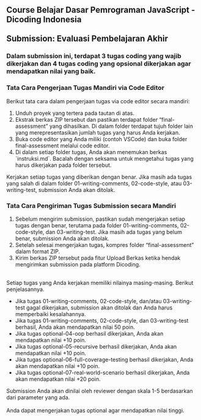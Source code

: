 ## Course Belajar Dasar Pemrograman JavaScript - Dicoding Indonesia <br><br> Submission: Evaluasi Pembelajaran Akhir
### Dalam submission ini, terdapat 3 tugas coding yang wajib dikerjakan dan 4 tugas coding yang opsional dikerjakan agar mendapatkan nilai yang baik.<br>

### Tata Cara Pengerjaan Tugas Mandiri via Code Editor
Berikut tata cara dalam pengerjaan tugas via code editor secara mandiri:
<ol start="1">
  <li>Unduh proyek yang tertera pada tautan di atas.</li>
  <li>Ekstrak berkas ZIP tersebut dan pastikan terdapat folder “final-assessment” yang dihasilkan. Di dalam folder terdapat tujuh folder lain yang merepresentasikan jumlah tugas yang harus Anda kerjakan.</li>
  <li>Buka code editor yang Anda miliki (contoh VSCode) dan buka folder final-assessment melalui code editor.</li>
  <li>Di dalam setiap folder tugas, Anda akan menemukan berkas `instruksi.md`. Bacalah dengan seksama untuk mengetahui tugas yang harus dikerjakan pada folder tersebut.</li>
</ol>

Kerjakan setiap tugas yang diberikan dengan benar. Jika masih ada tugas yang salah di dalam folder 01-writing-comments, 02-code-style, atau 03-writing-test, submission Anda akan ditolak.
<br>
### Tata Cara Pengiriman Tugas Submission secara Mandiri

<ol start="1">
  <li>Sebelum mengirim submission, pastikan sudah mengerjakan setiap tugas dengan benar, terutama pada folder 01-writing-comments, 02-code-style, dan 03-writing-test. Jika masih ada tugas yang belum benar, submission Anda akan ditolak.</li>
  <li>Setelah selesai mengerjakan tugas, kompres folder “final-assessment” dalam format ZIP.</li>
  <li>Kirim berkas ZIP tersebut pada fitur Upload Berkas ketika hendak mengirimkan submission pada platform Dicoding.</li>
</ol>

<br>
Setiap tugas yang Anda kerjakan memiliki nilainya masing-masing. Berikut penjelasannya.

<ul>
  <li>Jika tugas 01-writing-comments, 02-code-style, dan/atau 03-writing-test gagal dikerjakan, submission akan ditolak dan Anda harus memperbaiki kesalahannya.</li>
  <li>Jika tugas 01-writing-comments, 02-code-style, dan 03-writing-test berhasil, Anda akan mendapatkan nilai 50 poin.</li>
  <li>Jika tugas optional-04-oop berhasil dikerjakan, Anda akan mendapatkan nilai +10 poin.</li>
  <li>Jika tugas optional-05-recursive berhasil dikerjakan, Anda akan mendapatkan nilai +10 poin.</li>
  <li>Jika tugas optional-06-full-coverage-testing berhasil dikerjakan, Anda akan mendapatkan nilai +10 poin.</li>
  <li>Jika tugas optional-07-real-world-scenario berhasil dikerjakan, Anda akan mendapatkan nilai +20 poin.</li>
</ul>

Submission Anda akan dinilai oleh reviewer dengan skala 1-5 berdasarkan dari parameter yang ada. 
<br><br>
Anda dapat mengerjakan tugas optional agar mendapatkan nilai tinggi.
